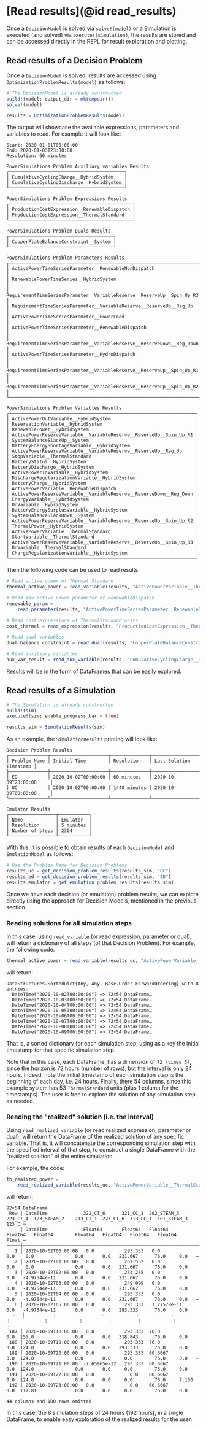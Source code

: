 # [Read results](@id read_results)

Once a `DecisionModel` is solved via `solve!(model)` or a Simulation is executed (and solved) via `execute!(simulation)`, the results are stored and can be accessed directly in the REPL for result exploration and plotting.

## Read results of a Decision Problem

Once a `DecisionModel` is solved, results are accessed using `OptimizationProblemResults(model)` as follows:

```julia
# The DecisionModel is already constructed
build!(model; output_dir = mktempdir())
solve!(model)

results = OptimizationProblemResults(model)
```

The output will showcase the available expressions, parameters and variables to read. For example it will look like:

```raw
Start: 2020-01-01T00:00:00
End: 2020-01-03T23:00:00
Resolution: 60 minutes

PowerSimulations Problem Auxiliary variables Results
┌──────────────────────────────────────────┐
│ CumulativeCyclingCharge__HybridSystem    │
│ CumulativeCyclingDischarge__HybridSystem │
└──────────────────────────────────────────┘

PowerSimulations Problem Expressions Results
┌─────────────────────────────────────────────┐
│ ProductionCostExpression__RenewableDispatch │
│ ProductionCostExpression__ThermalStandard   │
└─────────────────────────────────────────────┘

PowerSimulations Problem Duals Results
┌──────────────────────────────────────┐
│ CopperPlateBalanceConstraint__System │
└──────────────────────────────────────┘

PowerSimulations Problem Parameters Results
┌────────────────────────────────────────────────────────────────────────┐
│ ActivePowerTimeSeriesParameter__RenewableNonDispatch                           │
│ RenewablePowerTimeSeries__HybridSystem                                 │
│ RequirementTimeSeriesParameter__VariableReserve__ReserveUp__Spin_Up_R3 │
│ RequirementTimeSeriesParameter__VariableReserve__ReserveUp__Reg_Up     │
│ ActivePowerTimeSeriesParameter__PowerLoad                              │
│ ActivePowerTimeSeriesParameter__RenewableDispatch                      │
│ RequirementTimeSeriesParameter__VariableReserve__ReserveDown__Reg_Down │
│ ActivePowerTimeSeriesParameter__HydroDispatch                          │
│ RequirementTimeSeriesParameter__VariableReserve__ReserveUp__Spin_Up_R1 │
│ RequirementTimeSeriesParameter__VariableReserve__ReserveUp__Spin_Up_R2 │
└────────────────────────────────────────────────────────────────────────┘

PowerSimulations Problem Variables Results
┌────────────────────────────────────────────────────────────────────┐
│ ActivePowerOutVariable__HybridSystem                               │
│ ReservationVariable__HybridSystem                                  │
│ RenewablePower__HybridSystem                                       │
│ ActivePowerReserveVariable__VariableReserve__ReserveUp__Spin_Up_R1 │
│ SystemBalanceSlackUp__System                                       │
│ BatteryEnergyShortageVariable__HybridSystem                        │
│ ActivePowerReserveVariable__VariableReserve__ReserveUp__Reg_Up     │
│ StopVariable__ThermalStandard                                      │
│ BatteryStatus__HybridSystem                                        │
│ BatteryDischarge__HybridSystem                                     │
│ ActivePowerInVariable__HybridSystem                                │
│ DischargeRegularizationVariable__HybridSystem                      │
│ BatteryCharge__HybridSystem                                        │
│ ActivePowerVariable__RenewableDispatch                             │
│ ActivePowerReserveVariable__VariableReserve__ReserveDown__Reg_Down │
│ EnergyVariable__HybridSystem                                       │
│ OnVariable__HybridSystem                                           │
│ BatteryEnergySurplusVariable__HybridSystem                         │
│ SystemBalanceSlackDown__System                                     │
│ ActivePowerReserveVariable__VariableReserve__ReserveUp__Spin_Up_R2 │
│ ThermalPower__HybridSystem                                         │
│ ActivePowerVariable__ThermalStandard                               │
│ StartVariable__ThermalStandard                                     │
│ ActivePowerReserveVariable__VariableReserve__ReserveUp__Spin_Up_R3 │
│ OnVariable__ThermalStandard                                        │
│ ChargeRegularizationVariable__HybridSystem                         │
└────────────────────────────────────────────────────────────────────┘
```

Then the following code can be used to read results:

```julia
# Read active power of Thermal Standard
thermal_active_power = read_variable(results, "ActivePowerVariable__ThermalStandard")

# Read max active power parameter of RenewableDispatch
renewable_param =
    read_parameter(results, "ActivePowerTimeSeriesParameter__RenewableDispatch")

# Read cost expressions of ThermalStandard units
cost_thermal = read_expression(results, "ProductionCostExpression__ThermalStandard")

# Read dual variables
dual_balance_constraint = read_dual(results, "CopperPlateBalanceConstraint__System")

# Read auxiliary variables
aux_var_result = read_aux_variable(results, "CumulativeCyclingCharge__HybridSystem")
```

Results will be in the form of DataFrames that can be easily explored.

## Read results of a Simulation

```julia
# The Simulation is already constructed
build!(sim)
execute!(sim; enable_progress_bar = true)

results_sim = SimulationResults(sim)
```

As an example, the `SimulationResults` printing will look like:

```raw
Decision Problem Results
┌──────────────┬─────────────────────┬──────────────┬─────────────────────────┐
│ Problem Name │ Initial Time        │ Resolution   │ Last Solution Timestamp │
├──────────────┼─────────────────────┼──────────────┼─────────────────────────┤
│ ED           │ 2020-10-02T00:00:00 │ 60 minutes   │ 2020-10-09T23:00:00     │
│ UC           │ 2020-10-02T00:00:00 │ 1440 minutes │ 2020-10-09T00:00:00     │
└──────────────┴─────────────────────┴──────────────┴─────────────────────────┘

Emulator Results
┌─────────────────┬───────────┐
│ Name            │ Emulator  │
│ Resolution      │ 5 minutes │
│ Number of steps │ 2304      │
└─────────────────┴───────────┘
```

With this, it is possible to obtain results of each `DecisionModel` and `EmulationModel` as follows:

```julia
# Use the Problem Name for Decision Problems
results_uc = get_decision_problem_results(results_sim, "UC")
results_ed = get_decision_problem_results(results_sim, "ED")
results_emulator = get_emulation_problem_results(results_sim)
```

Once we have each decision (or emulation) problem results, we can explore directly using the approach for Decision Models, mentioned in the previous section.

### Reading solutions for all simulation steps

In this case, using `read_variable` (or read expression, parameter or dual), will return a dictionary of all steps (of that Decision Problem). For example, the following code:

```julia
thermal_active_power = read_variable(results_uc, "ActivePowerVariable__ThermalStandard")
```

will return:

```
DataStructures.SortedDict{Any, Any, Base.Order.ForwardOrdering} with 8 entries:
  DateTime("2020-10-02T00:00:00") => 72×54 DataFrame…
  DateTime("2020-10-03T00:00:00") => 72×54 DataFrame…
  DateTime("2020-10-04T00:00:00") => 72×54 DataFrame…
  DateTime("2020-10-05T00:00:00") => 72×54 DataFrame…
  DateTime("2020-10-06T00:00:00") => 72×54 DataFrame…
  DateTime("2020-10-07T00:00:00") => 72×54 DataFrame…
  DateTime("2020-10-08T00:00:00") => 72×54 DataFrame…
  DateTime("2020-10-09T00:00:00") => 72×54 DataFrame…
```

That is, a sorted dictionary for each simulation step, using as a key the initial timestamp for that specific simulation step.

Note that in this case, each DataFrame, has a dimension of ``72 \times 54``, since the horizon is 72 hours (number of rows), but the interval is only 24 hours. Indeed, note the initial timestamp of each simulation step is the beginning of each day, i.e. 24 hours. Finally, there 54 columns, since this example system has 53 `ThermalStandard` units (plus 1 column for the timestamps). The user is free to explore the solution of any simulation step as needed.

### Reading the "realized" solution (i.e. the interval)

Using `read_realized_variable` (or read realized expression, parameter or dual), will return the DataFrame of the realized solution of any specific variable. That is, it will concatenate the corresponding simulation step with the specified interval of that step, to construct a single DataFrame with the "realized solution" of the entire simulation.

For example, the code:

```julia
th_realized_power =
    read_realized_variable(results_uc, "ActivePowerVariable__ThermalStandard")
```

will return:

```raw
92×54 DataFrame
 Row │ DateTime             322_CT_6      321_CC_1  202_STEAM_3   223_CT_4  123_STEAM_2    213_CT_1  223_CT_6  313_CC_1  101_STEAM_3  123_C ⋯
     │ DateTime             Float64       Float64   Float64       Float64   Float64        Float64   Float64   Float64   Float64      Float ⋯
─────┼───────────────────────────────────────────────────────────────────────────────────────────────────────────────────────────────────────
   1 │ 2020-10-02T00:00:00   0.0           293.333   0.0               0.0    0.0               0.0       0.0   231.667      76.0     0.0   ⋯
   2 │ 2020-10-02T01:00:00   0.0           267.552   0.0               0.0    0.0               0.0       0.0   231.667      76.0     0.0
   3 │ 2020-10-02T02:00:00   0.0           234.255   0.0               0.0   -4.97544e-11       0.0       0.0   231.667      76.0     0.0
   4 │ 2020-10-02T03:00:00   0.0           249.099   0.0               0.0   -4.97544e-11       0.0       0.0   231.667      76.0     0.0
   5 │ 2020-10-02T04:00:00   0.0           293.333   0.0               0.0   -4.97544e-11       0.0       0.0   231.667      76.0     0.0   ⋯
   6 │ 2020-10-02T05:00:00   0.0           293.333   1.27578e-11       0.0   -4.97544e-11       0.0       0.0   293.333      76.0     0.0
  ⋮  │          ⋮                ⋮           ⋮           ⋮           ⋮            ⋮           ⋮         ⋮         ⋮           ⋮             ⋱
 187 │ 2020-10-09T18:00:00   0.0           293.333  76.0               0.0  155.0               0.0       0.0   318.843      76.0     0.0
 188 │ 2020-10-09T19:00:00   0.0           293.333  76.0               0.0  124.0               0.0       0.0   293.333      76.0     0.0
 189 │ 2020-10-09T20:00:00   0.0           293.333  60.6667            0.0  124.0               0.0       0.0     0.0        76.0     0.0   ⋯
 190 │ 2020-10-09T21:00:00  -7.65965e-12   293.333  60.6667            0.0  124.0               0.0       0.0     0.0        76.0     0.0
 191 │ 2020-10-09T22:00:00   0.0             0.0    60.6667            0.0  124.0               0.0       0.0     0.0        76.0     7.156
 192 │ 2020-10-09T23:00:00   0.0             0.0    60.6667            0.0  117.81              0.0       0.0     0.0        76.0     0.0
                                                                                                              44 columns and 180 rows omitted
```

In this case, the 8 simulation steps of 24 hours (192 hours), in a single DataFrame, to enable easy exploration of the realized results for the user.

